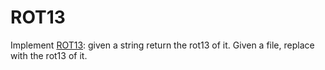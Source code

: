 # ROT13


Implement [ROT13](https://en.wikipedia.org/wiki/ROT13): given a string return the rot13 of it. Given a file, replace with the rot13 of it.


